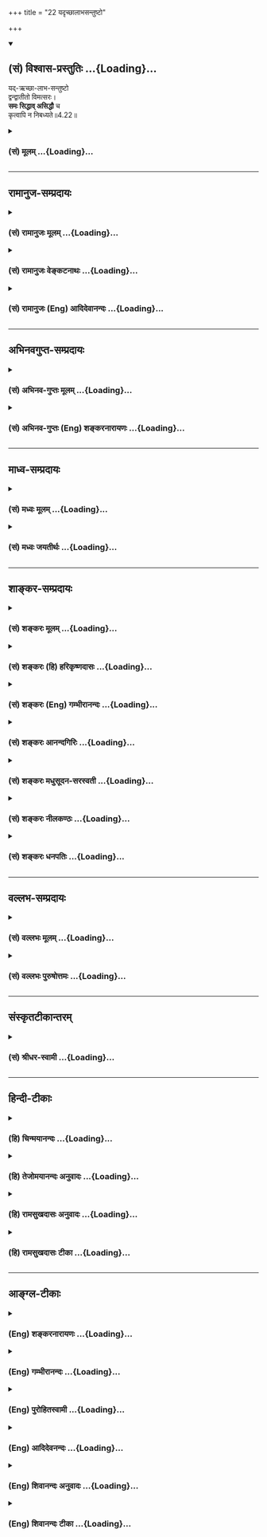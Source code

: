 +++
title = "22 यदृच्छालाभसन्तुष्टो"

+++
<div class="js_include" newlevelforh1="2" title="(सं) विश्वास-प्रस्तुतिः" unfilled url="/mahAbhAratam/shlokashaH/06-bhIShma-parva/03-bhagavad-gItA-parva/saMskRtam/vishvAsa-prastutiH/04_jnAna-yogaH_brahmArp/22_yadRchChAlAbhasan.md">
<details open><summary><h2>(सं) विश्वास-प्रस्तुतिः ...{Loading}...</h2></summary>

यद्-ऋच्छा-लाभ-सन्तुष्टो  
द्वन्द्वातीतो विमत्सरः।  
**समः सिद्धाव् असिद्धौ** च  
कृत्वापि न निबध्यते॥4.22॥
</details>
</div>
<div class="js_include collapsed" newlevelforh1="3" title="(सं) मूलम्" unfilled url="/mahAbhAratam/shlokashaH/06-bhIShma-parva/03-bhagavad-gItA-parva/saMskRtam/mUlam/04_jnAna-yogaH_brahmArp/22_yadRchChAlAbhasan.md">
<details><summary><h3>(सं) मूलम् ...{Loading}...</h3></summary>

यदृच्छालाभसन्तुष्टो द्वन्द्वातीतो विमत्सरः।  
समः सिद्धावसिद्धौ च कृत्वापि न निबध्यते।।4.22।।
</details>
</div>


_________________
## रामानुज-सम्प्रदायः
<div class="js_include collapsed" newlevelforh1="3" title="(सं) रामानुजः मूलम्" unfilled url="/mahAbhAratam/shlokashaH/06-bhIShma-parva/03-bhagavad-gItA-parva/saMskRtam/rAmAnujaH/mUlam/04_jnAna-yogaH_brahmArp/22_yadRchChAlAbhasan.md">
<details><summary><h3>(सं) रामानुजः मूलम् ...{Loading}...</h3></summary>

।।4.22।। यदृच्छोपनतशरीरधारणहेतुवस्तुसन्तुष्टः द्वन्द्वातीतः
यावत्साधनसमाप्त्यवर्जनीयशीतोष्णादिसहः **विमत्सरः**
अनिष्टोपनिपातहेतुभूतस्वकर्मनिरूपेण परेषु विगतमत्सरः **समः सिद्धौ असिद्धौ
च** युद्वादिकर्मसु जयादिसिद्ध्यसिद्ध्योः समचित्तः कर्म एव **कृत्वा अपि**
ज्ञाननिष्ठां विना अपि **न निबध्यते** न संसारं प्रतिपद्यते।

</details>
</div>
<div class="js_include collapsed" newlevelforh1="3" title="(सं) रामानुजः वेङ्कटनाथः" unfilled url="/mahAbhAratam/shlokashaH/06-bhIShma-parva/03-bhagavad-gItA-parva/saMskRtam/rAmAnujaH/venkaTanAthaH/04_jnAna-yogaH_brahmArp/22_yadRchChAlAbhasan.md">
<details><summary><h3>(सं) रामानुजः वेङ्कटनाथः ...{Loading}...</h3></summary>

  
  
।।4.22।। शारीरं कर्म कुर्वन् 4।21 इत्युक्ते
शरीरधारणार्थद्रव्यार्जनादिष्ववश्यं प्रवृत्तिः स्यात् ततश्चावर्जनीयाः
शस्त्रपातादिशीतोष्णमृदुपरुषादिस्पर्शाः तत्र च प्रवृत्तिविधातिषु क्रोधः
स्यात् विहतायां च प्रवृत्तौ मोघप्रयत्नतया सन्तापो लाभे प्रहर्षश्च
स्यातामिति कर्मयोग एवात्मदर्शनविरोधिसमस्तवैरिणामुत्थापकः प्रसज्यत इति
शङ्कानिरासाय दृष्टफलेष्वसङ्ग उच्यते यदृच्छेति श्लोकेन। तत्र
शरीरधारणाद्यर्थेषु साभिसन्धिकात्यन्तव्यापारनिवृत्तिपरं प्रथमपादं
व्याख्याति यदृच्छोपनतेति। समस्तव्यापारनिवृत्तौ विवक्षितायां
स्वयमुपनतानां निगरणादिव्यापारोऽपि निवृत्तः स्यात् अतो
व्याप्रियमाणस्यैवाभिसन्ध्यादिनिवृत्तिरिह विवक्षिता। एतेन यदा स्वयमेव
यत्किञ्चिच्छरीरधारणवस्त्वागमः तदा ततोऽतिशयितमाधुर्यादिविशिष्टेषु न
प्रवर्तितव्यमित्युपदिष्टं भवति। यावदित्यादिनामात्रास्पर्शास्तु 2।14
इत्यादि पूर्वप्रपञ्चितं स्मारितम्। अनिष्टेत्यादि यथा आतपादिहेतुषु
तपनादिषु स्वकर्मनिरूपणेन न क्रोधः यथा छत्रादिभिरातपनिवारणादिमात्रमेव
क्रियते तावदत्रापि कर्तव्यमिति भावः। युद्धादीत्यादिनासुखदुःखे समे कृत्वा
2।38सिद्ध्यसिद्ध्योः समो भूत्वा 2।48 इत्यादिकं स्मारितम्। कृत्वेत्यस्य
सामर्थ्यात्कर्मैवेत्युक्तम्। बन्धहेतौ सत्यपि न बध्यत इति विरोधव्युदासाय
अपिशब्दतात्पर्यमाह ज्ञाननिष्ठां विनेति।
कर्मयोगानुष्ठानपूर्वकस्वतन्त्रज्ञानयोगं विनाऽपीत्यर्थः। न निबध्यते
इत्यस्य कर्मणैव ज्ञाननिष्ठाफलसिद्धौ तात्पर्यमाहन संसारमिति।  
  

</details>
</div>
<div class="js_include collapsed" newlevelforh1="3" title="(सं) रामानुजः (Eng) आदिदेवानन्दः" unfilled url="/mahAbhAratam/shlokashaH/06-bhIShma-parva/03-bhagavad-gItA-parva/saMskRtam/rAmAnujaH/english/AdidevAnandaH/04_jnAna-yogaH_brahmArp/22_yadRchChAlAbhasan.md">
<details><summary><h3>(सं) रामानुजः (Eng) आदिदेवानन्दः ...{Loading}...</h3></summary>

4.22 Content with whatever chance may bring for the maintenance of the body; 'rising above the pairs of opposites' means enduring cold, heat and such other experiences until one has completed the practice of Karma Yoga; 'free from ill-will;' i.e., free from ill-will towards others,
seeing his own Karma as the cause of his adversity; 'even-minded in success and failure,' i.e., even-minded at success like victory in war,
etc., and failure therein - such a person 'is not bound,' i.e., he does not fall into Samsara, though devoted to action without any exclusive practice of Jnana Yoga.

</details>
</div>


_________________
## अभिनवगुप्त-सम्प्रदायः
<div class="js_include collapsed" newlevelforh1="3" title="(सं) अभिनव-गुप्तः मूलम्" unfilled url="/mahAbhAratam/shlokashaH/06-bhIShma-parva/03-bhagavad-gItA-parva/saMskRtam/abhinava-guptaH/mUlam/04_jnAna-yogaH_brahmArp/22_yadRchChAlAbhasan.md">
<details><summary><h3>(सं) अभिनव-गुप्तः मूलम् ...{Loading}...</h3></summary>

।।4.22।। यदृच्छेति। कृत्वापि न निबध्यते। कर्मकर्तरि प्रयोगः। स्वयमेव हि
आत्मानं बध्नाति फलवासनाकालुष्यमुपाददानः +++(N उपाददानः गृह्णानः)+++ इत्यर्थः
+++(S omits इत्यर्थः)+++। अन्यथा जडानां कर्मणां बन्धने स्वातन्त्र्यं न तथा
हृदयंगमम्।

</details>
</div>
<div class="js_include collapsed" newlevelforh1="3" title="(सं) अभिनव-गुप्तः (Eng) शङ्करनारायणः" unfilled url="/mahAbhAratam/shlokashaH/06-bhIShma-parva/03-bhagavad-gItA-parva/saMskRtam/abhinava-guptaH/english/shankaranArAyaNaH/04_jnAna-yogaH_brahmArp/22_yadRchChAlAbhasan.md">
<details><summary><h3>(सं) अभिनव-गुप्तः (Eng) शङ्करनारायणः ...{Loading}...</h3></summary>

4.22 Yadrccha-etc. He does not get bound even when he acts : Here
nibadhyate 'gets bound' is a usage of transitive verb with its object
functioning as the subject. \[Hence\] the meaning is : The Self binds
Itself by undertaking the dirt of mental impressions for fruits \[of
action\]. Otherwise \[the usage would amount to attribute\] freedom of
actions to the insentient in binding \[the Self\] - a proposition which
is not a very happy one.

</details>
</div>


_________________
## माध्व-सम्प्रदायः
<div class="js_include collapsed" newlevelforh1="3" title="(सं) मध्वः मूलम्" unfilled url="/mahAbhAratam/shlokashaH/06-bhIShma-parva/03-bhagavad-gItA-parva/saMskRtam/madhvaH/mUlam/04_jnAna-yogaH_brahmArp/22_yadRchChAlAbhasan.md">
<details><summary><h3>(सं) मध्वः मूलम् ...{Loading}...</h3></summary>

।।4.22।। यतचित्तात्मनो लक्षणमाह यदृच्छालाभेति। कथं द्वन्द्वातीतत्वं इति
आह समः सिद्धाविति।

</details>
</div>
<div class="js_include collapsed" newlevelforh1="3" title="(सं) मध्वः जयतीर्थः" unfilled url="/mahAbhAratam/shlokashaH/06-bhIShma-parva/03-bhagavad-gItA-parva/saMskRtam/madhvaH/jayatIrthaH/04_jnAna-yogaH_brahmArp/22_yadRchChAlAbhasan.md">
<details><summary><h3>(सं) मध्वः जयतीर्थः ...{Loading}...</h3></summary>

।।4.22।। कामादिवर्जने यदृच्छालाभसन्तुष्टत्वादिकमर्थात्सिद्धम्
तत्किमर्थमुच्यत इत्यत आह **यते**ति। द्वन्द्वातीत इत्युक्तमेवसमः
सिद्धावसिद्धौ च इत्यनेनोच्यत इत्यत आह **कथमि**ति किम्प्रकारकं इत्यर्थः।
इति जिज्ञासायामिति शेषः। व्याख्यानव्याख्येयत्वेन न पुनरुक्तिदोष
इत्यर्थः।

</details>
</div>


_________________
## शाङ्कर-सम्प्रदायः
<div class="js_include collapsed" newlevelforh1="3" title="(सं) शङ्करः मूलम्" unfilled url="/mahAbhAratam/shlokashaH/06-bhIShma-parva/03-bhagavad-gItA-parva/saMskRtam/shankaraH/mUlam/04_jnAna-yogaH_brahmArp/22_yadRchChAlAbhasan.md">
<details><summary><h3>(सं) शङ्करः मूलम् ...{Loading}...</h3></summary>

।।4.22)**यदृच्छालाभसंतुष्टः** अप्रार्थितोपनतो लाभो यदृच्छालाभः तेन
संतुष्टः संजातालंप्रत्ययः। **द्वन्द्वातीतः** द्वन्द्वैः शीतोष्णादिभिः
हन्यमानोऽपि अविषण्णचित्तः द्वन्द्वातीतः उच्यते। **विमत्सरः** विगतमत्सरः
निर्वैरबुद्धिः **समः** तुल्यः यदृच्छालाभस्य **सिद्धौ** **असिद्धौ च।** यः
एवंभूतो यतिः अन्नादेः शरीरस्थितिहेतोः लाभालाभयोः समः हर्षविषादवर्जितः
कर्मादौ अकर्मादिदर्शी यथाभूतात्मदर्शननिष्ठः सन् शरीरस्थितिमात्रप्रयोजने
भिक्षाटनादिकर्मणि शरीरादिनिर्वर्त्ये नैव किञ्चित् करोम्यहम् गुणा गुणेषु
वर्तन्ते (गीता 3.28) इत्येवं सदा संपरिचक्षाणः आत्मनः कर्तृत्वाभावं
पश्यन्नैव किञ्चित् भिक्षाटनादिकं कर्म करोति लोकव्यवहारसामान्यदर्शनेन तु
लौकिकैः आरोपितकर्तृत्वे भिक्षाटनादौ कर्मणि कर्ता भवति। स्वानुभवेन तु
शास्त्रप्रमाणादिजनितेन अकर्तैव। स एवं पराध्यारोपितकर्तृत्वः
शरीरस्थितिमात्रप्रयोजनं भिक्षाटनादिकं कर्म **कृत्वापि** न **निबध्यते**
बन्धहेतोः कर्मणः सहेतुकस्य ज्ञानाग्निना दग्धत्वात् इति उक्तानुवाद एव
एषः।।  
  
त्यक्त्वा कर्मफलासङ्गम् (गीता 4.20) इत्यनेन श्लोकेन यः प्रारब्धकर्मा सन्
यदा निष्क्रियब्रह्मात्मदर्शनसंपन्नः स्यात् तदा तस्य आत्मनः
कर्तृकर्मप्रयोजनाभावदर्शिनः कर्मपरित्यागे प्राप्ते कुतश्चिन्निमित्तात्
तदसंभवे सति पूर्ववत् तस्मिन् कर्मणि अभिप्रवृत्तस्य अपि नैव किञ्चित्
करोति सः इति कर्माभावः प्रदर्शितः। यस्य एवं कर्माभावो दर्शितः तस्यैव

</details>
</div>
<div class="js_include collapsed" newlevelforh1="3" title="(सं) शङ्करः (हि) हरिकृष्णदासः" unfilled url="/mahAbhAratam/shlokashaH/06-bhIShma-parva/03-bhagavad-gItA-parva/saMskRtam/shankaraH/hindI/harikRShNadAsaH/04_jnAna-yogaH_brahmArp/22_yadRchChAlAbhasan.md">
<details><summary><h3>(सं) शङ्करः (हि) हरिकृष्णदासः ...{Loading}...</h3></summary>

।।4.22।। जिसने समस्त संग्रहका त्याग कर दिया है ऐसे संन्यासीके पास
शरीरनिर्वाहके कारणरूप अन्नादिका संग्रह नहीं होता इसलिये उसको
याचनादिद्वारा शरीरनिर्वाह करनेकी योग्यता प्राप्त हुई। इसपर बिना याचना
किये बिना संकल्पके अथवा बिना इच्छा किये प्राप्त हुए इत्यादि वचनोंसे जो
शास्त्रमें संन्यासीके शरीरनिर्वाहके लिये अन्नादिकी प्राप्तिके द्वार
बतलाये गये हैं उनको प्रकट करते हुए कहते हैं जो बिना माँगे अपनेआप मिले
हुए पदार्थसे संतुष्ट है अर्थात् उसीमें जिसके मनका यह भाव हो जाता है
कियही पर्याप्त है जो द्वन्द्वोंसे अतीत है अर्थात् शीतउष्ण आदि
द्वन्द्वोंसे सताये जानेपर भी जिसके चित्तमें विषाद नहीं होता जो ईर्ष्यासे
रहित अर्थात् निर्वैरबुद्धिवाला है और जो अपनेआप प्राप्त हुए लाभकी
सिद्धिअसिद्धिमें भी सम रहता है जो ऐसा शरीरस्थितिके हेतुरूप अन्नादिके
प्राप्त होने या न होनेमें भी हर्षशोकसे रहित समदर्शी है और कर्मादिमें
अकर्मादि देखनेवाला यथार्थ आत्मदर्शननिष्ठ एवं शरीरस्थितिमात्रके लिये किये
जानेवाले और शरीरादिद्वारा होनेवाले भिक्षाटनादि कर्मोंमें भी मैं कुछ नहीं
करता गुण ही गुणोंमें बर्त रहे हैं इस प्रकार सदा देखनेवाला है वह यति
अपनेमें कर्तापनका अभाव देखनेसे अर्थात् आत्माको अकर्ता समझ लेनेसे
वास्तवमें भिक्षाटनादि कुछ भी कर्म नहीं करता है। ऐसा पुरुष लोकव्यवहारकी
साधारण दृष्टिसे तो सांसारिक पुरुषोंद्वारा आरोपित किये हुए कर्तापनके कारण
भिक्षाटनादि कर्मोंका कर्ता होता है। परंतु शास्त्रप्रमाण आदिसे उत्पन्न
अपने अनुभवसे ( वस्तुतः ) वह अकर्ता ही रहता है। इस प्रकार दूसरोंद्वारा
जिसपर कर्तापनका अध्यारोप किया गया है ऐसा वह पुरुष शरीरनिर्वाहमात्रके
लिये किये जानेवाले भिक्षाटनादि कर्मोंको करता हुआ भी नहीं बँधता क्योंकि
ज्ञानरूप अग्निद्वारा उसके ( समस्त ) बन्धनकारक कर्म हेतुसहित भस्म हो चुके
हैं। यह पहले कहे हुएका ही अनुवादमात्र है।

</details>
</div>
<div class="js_include collapsed" newlevelforh1="3" title="(सं) शङ्करः (Eng) गम्भीरानन्दः" unfilled url="/mahAbhAratam/shlokashaH/06-bhIShma-parva/03-bhagavad-gItA-parva/saMskRtam/shankaraH/english/gambhIrAnandaH/04_jnAna-yogaH_brahmArp/22_yadRchChAlAbhasan.md">
<details><summary><h3>(सं) शङ्करः (Eng) गम्भीरानन्दः ...{Loading}...</h3></summary>

4.22 Yadrccha-labha-santustah, remaining satisfied with what comes
unasked for-yadrccha-labha means coming to possess something without
having prayed for it; feeling contented with that-.
Dvandva-atitah,having transcended the dualities-one is said to be beyond
dualities when his mind is not distressed even when afflicted by such
opposites as heat and cold, etc.-. Vimatsarah, being free from spite,
from the idea of enmity; and samah, eipoised; siddhau ca asiddhau, is
success and failure, with regard to things that come unasked for-. The
monk who is such, who is eipoised, not delighted or sorrowful in getting
or not getting food etc. for the sustenance of the body, who sees
inaction etc. in action etc., who is ever poised in the realization of
the Self as It is, who, with regard to the activities accomplished by
the body etc. in the course of going about for alms etc. for the bare
maintenance of the body, is ever clearly conscious of the fact, 'I
certainly do not anything; the organs act on the objects of the organs'
(see 5.8; 3.28), he, realizing the absence of agentship in the Self,
certainly does not do any actions like going about for alms etc. But
when, abserving similarly with common human behaviour, agentship is
attributed to him by ordinary poeple, then he (apparently) becomes an
agent with regard to such actions as moving about for alms etc. However,
from the standpoint of his own realization which has arisen from the
valid means of knowledge presented in the scriptures, he is surely not
an agent. He, to whom is thus ascribed agentship by others, na
nibadhyate, is not bound; api, even; krtva, by performing such actions
as moving about for alms merely for the maintenance of the body, because
action which is a source of bondage has been burnt away along with its
cause by the fire of wisdom. Thus, this is only a restatement of what
has been said earilier. When a person who has already started works
becomes endowed with the realization of the identity of the Self with
the actionless Brahman, then it follows that in the case of that man,
who has experienced the absence of agentship, actions and purposes in
the Self, actions become relinished. But if this becomes impossible for
some reason and he continues to be engaged in those acitons as before,
still he certainly does not do anything. This absence of action has been
shown in the verse, 'Having given up attachment to the results of
action৷৷.' (20). Of that very person with regard to whom has been shown
the absence of aciton-

</details>
</div>
<div class="js_include collapsed" newlevelforh1="3" title="(सं) शङ्करः आनन्दगिरिः" unfilled url="/mahAbhAratam/shlokashaH/06-bhIShma-parva/03-bhagavad-gItA-parva/saMskRtam/shankaraH/AnandagiriH/04_jnAna-yogaH_brahmArp/22_yadRchChAlAbhasan.md">
<details><summary><h3>(सं) शङ्करः आनन्दगिरिः ...{Loading}...</h3></summary>

।।4.22।। पूर्वश्लोकेन संगतिं दर्शयन्नुत्तरश्लोकमुत्थापयति **त्यक्तेति।**
अन्नादेरित्यादिशब्देन पादुकाच्छादनादि गृह्यते याचनादिनेत्यादिपदेन
सेवाकृष्याद्युपादीयते भिक्षाटनार्थमुद्योगात्प्राक्काले केनापि योग्येन
निवेदितं भैक्ष्यमयाचितमभिशस्तं पतितं च वर्जयित्वा संकल्पमन्तरेण पञ्चभ्यः
सप्तभ्यो वा गृहेभ्यः समानीतं भैक्ष्यमसंक्लृप्तसिद्धमन्नं भक्तजनैः
स्वसमीपमुपानीतमुपपन्नं यदृच्छया। स्वकीयप्रयत्नव्यतिरेकेणेति यावत्।
आदिशब्देनमाधूकरमसंक्लृप्तं प्राक्प्रणीतमयाचितम्। तत्तत्कालोपपन्नं च
भैक्ष्यं पञ्चविधं स्मृतम् इत्यादि गृह्यते। आविष्कुर्वन्निदं वाक्यमाहेति
योजनीयम्। परोत्कर्षामर्षपूर्विका स्वस्योत्कर्षाभिवाञ्छा विगता यस्मादिति
व्युत्पत्तिमाश्रित्य विवक्षितमर्थमाह **निर्वैरेति।** संक्षेपतो
दर्शितमर्थं विशदयति **य एवंभूत इति।** तथापि प्रकृतस्य यतेर्भिक्षाटनादौ
कर्तृत्वं प्रतिभाति तदभावे भिक्षाटनाद्यभावेन
जीवनाभावप्रसङ्गादित्याशङ्क्याह **लोकेति।** लौकिकैरविवेकिभिः सह
व्यवहारस्य स्नानाचमनभोजनादिलक्षणस्य विदुषापि सामान्येन दर्शनात्तदनुसारेण
लौकिकैरध्यारोपितकर्तृत्वभोक्तृत्वाद्विद्वानपि लोकदृष्ट्या भिक्षाटनादौ
कर्तृत्वमनुभवतीत्यर्थः। कथं तर्हि तस्याकर्तृत्वं तत्राह
**स्वानुभवेनेति।** यदृच्छेत्यादिपादत्रयं व्याख्याय
कृत्वापीत्यादिचतुर्थपादं व्याचष्टे **स** **एवमिति।** भिक्षाटनादिना
प्रातिभासिकेन कर्मणा विदुषो बद्धत्वाभावेऽपि कर्मान्तरेण निबद्धत्वं
भविष्यतीत्याशङ्क्याह **बन्धेति।** ज्ञानाग्निदग्धत्वादित्येवं शारीरं
केवलमित्यादावुक्तस्यायमनुवाद इति योजना। यथोक्तस्य कर्मणो युक्त्या
महाविरोधाभ्युपगमसूचनार्थोऽपिशब्दः।

</details>
</div>
<div class="js_include collapsed" newlevelforh1="3" title="(सं) शङ्करः मधुसूदन-सरस्वती" unfilled url="/mahAbhAratam/shlokashaH/06-bhIShma-parva/03-bhagavad-gItA-parva/saMskRtam/shankaraH/madhusUdana-sarasvatI/04_jnAna-yogaH_brahmArp/22_yadRchChAlAbhasan.md">
<details><summary><h3>(सं) शङ्करः मधुसूदन-सरस्वती ...{Loading}...</h3></summary>

।।4.22।। त्यक्तसर्वपरिग्रहस्य यतेः शरीरस्थितिमात्रप्रयोजनं
कर्माभ्यनुज्ञातं
तत्रान्नाच्छादनादिव्यतिरेकेणशरीरस्थितेरसंभवाद्याञ्चादिनापि
स्वप्रयत्नेनान्नादिकं संपाद्यमिति प्राप्ते नियमायाह
शास्त्राननुमतप्रयत्नव्यतिरेको यदृच्छा तयैव यो लाभोऽन्नाच्छादनादेः
शास्त्रानुमतस्य स यदृच्छालाभस्तेन संतुष्टस्तदधिकतृष्णारहितः। तथाच
शास्त्रंभैक्षं चरेत् इति प्रकृत्यअयाचितसंक्लृप्तमुपपन्नं यदृच्छया इति
याञ्चासंकल्पादिप्रयत्नं वारयति। मनुरपिनचोत्पातनिमित्ताभ्यां न
नक्षत्राङ्गविद्यया। नानुशासनवादाभ्यां भिक्षां लिप्सेत कर्हिचित्।। इति।
यतयो भिक्षार्थं ग्रामं विशन्तीत्यादिशास्त्रानुमतस्तु प्रयत्नः कर्तव्य
एव। एवं लब्धव्यमपि शास्त्रनियतमेवकौपीनयुगलं वासः कन्थां शीतनिवारिणीम्।
पादुके चापि गृह्णीयात्कुर्यान्नान्यस्य संग्रहम्।। इत्यादि। एवमन्यदपि
विधिनिषेधरूपं शास्त्रमूह्यम्। ननु स्वप्रयत्नमन्तरेणालाभे
शीतोष्णादिपीडितः कथं जीवेदतआह द्वन्द्वातीतः द्वन्द्वानि
क्षुत्पिपासाशीतोष्णवर्षादीनि अतीतोऽतिक्रान्तः समाधिदशायां
तेषामस्फुरणात्। व्युत्थानदशायां स्फुरणेऽपि
परमानन्दाद्वितीयाकर्त्रभोक्त्रात्मप्रत्ययेन बाधात्
तैऽर्द्वन्द्वैरुपहन्यमानोऽप्यक्षुभितचित्तः। अतएव परस्य लाभे स्वस्यालाभे
च विमत्सरः। परोत्कर्षासहनपूर्विका स्वोत्कर्षवाञ्छा
मत्सरस्तद्रहितोऽद्वितीयात्मदर्शनेन निर्वैरबुद्धिः। अतएव समस्तुल्यो
यदृच्छालाभस्य सिद्धावसिद्धौ च सिद्धौ न हृष्टः नाप्यसिद्धौ विषण्णः स
स्वानुभवेनाकर्तैव परैरारोपितकर्तृत्वः शरीरस्थितिमात्रप्रयोजनं
भिक्षाटनादिरूपं कर्म कृत्वापि न निबध्यते बन्धहेतोः सहेतुकस्य कर्मणो
ज्ञानाग्निना दग्धत्वादिति पूर्वोक्तानुवादः।

</details>
</div>
<div class="js_include collapsed" newlevelforh1="3" title="(सं) शङ्करः नीलकण्ठः" unfilled url="/mahAbhAratam/shlokashaH/06-bhIShma-parva/03-bhagavad-gItA-parva/saMskRtam/shankaraH/nIlakaNThaH/04_jnAna-yogaH_brahmArp/22_yadRchChAlAbhasan.md">
<details><summary><h3>(सं) शङ्करः नीलकण्ठः ...{Loading}...</h3></summary>

।।4.22।। ननु सपरिग्रहः कुटुम्बभरणव्यग्रतया कथं
वित्तव्ययायाससाध्यान्यग्निहोत्रादीन्यनुतिष्ठेदित्याशङ्क्याह
**यदृच्छेति।** यदृच्छया अप्रार्थितोपनतो लाभो यदृच्छालाभस्तेन संतुष्टः।
तथाहि ऋतामृताभ्यां जीवनं ब्राह्मणस्य विधाय व्याख्यातंऋतमुञ्छशिलं
प्रोक्तममृतं स्यादयाचितम् इति। द्वन्द्वातीतो बहुलाभेऽलाभे वा
सुखदुःखाद्यतीतः। विमत्सरः परस्य लाभं दृष्ट्वा संतापहीनः। समो
यदृच्छालाभेनैवेष्टिपशुचातुर्मास्यादेर्नित्यकर्मणः सिद्धावसिद्धौ वा समो
निर्विकार एवंभूत इष्ट्यादीनि कृत्वापि तत्फलेन स्वर्गादिना न निबध्यते।
अपिशब्दात्तज्जेन प्रत्यवायेन न निबध्यते। बन्धहेतोः
कर्मणस्तत्त्वज्ञानेनैव दाहात्। तथा च
स्मृतिःन्यायागतधनस्तत्त्वज्ञाननिष्ठोऽतिथिप्रियः। श्राद्धकृत्सत्यवादी च
गृहस्थोऽपि विमुच्यते। इति। भाष्ये त्वयं श्लोकः संन्यासिपरत्वेनैव
व्याख्यातः।

</details>
</div>
<div class="js_include collapsed" newlevelforh1="3" title="(सं) शङ्करः धनपतिः" unfilled url="/mahAbhAratam/shlokashaH/06-bhIShma-parva/03-bhagavad-gItA-parva/saMskRtam/shankaraH/dhanapatiH/04_jnAna-yogaH_brahmArp/22_yadRchChAlAbhasan.md">
<details><summary><h3>(सं) शङ्करः धनपतिः ...{Loading}...</h3></summary>

।।4.22।। ननु त्यक्तसर्वपरिग्रहस्य यतेः अन्नादेः शरीरस्थितिहेतोः
परिग्रहाभावात् याचनादिना शरीरस्थितिः
कर्तव्येत्याशङ्क्यअयाचितमसंक्लृप्तमुपपन्नं यदृच्छया इति
वचनानुरोधेनोत्तरमाह **यदृच्छेति।** अप्रार्थितोऽप्रयत्नो लाभो यदृच्छालाभः
तेन संतुष्टः संजातालंप्रत्ययः। द्वन्द्वैः शीतोष्णादिभिः
स्वप्रयत्नमन्तरेण वस्त्राद्यलाभे पीड्यमानोऽप्यखिन्नचित्तः द्वन्द्वातीतः
अतएव परस्य कौपीनाच्छादनलाभेन परोत्कर्षासहनरुपमंत्सरशून्यः। निर्वैर
इत्यर्थः। समस्तुल्यो यदृच्छालाभस्य सिद्धावसिद्धौ च हर्षविषादरहित
इत्यर्थः। यतयो भिक्षार्थं ग्रामं प्रविशन्तिविधूमे सन्नमुसले व्यङ्गारे
भुक्तवज्जने। अतीत पात्रसंचारे भिक्षां लिप्सेत वै मुनिः। कौपीनयुगुलं वासः
कन्थां शीतनिवारिणीम्। पादुके चापि गृह्णीयात्कुर्यान्नान्यस्य संग्रहम्।।
इत्यादिशास्त्राल्लोकदृष्ट्या भिक्षाटनादिकं शरीरस्थितिमात्रप्रयोजनं कर्म
कृत्वापि कर्मादावकर्मादिदर्शी यथा भूतात्मज्ञाननिष्ठः कृत्वापि न निबध्यते
बन्धहेतोः सहेतुकस्य कर्मणः ज्ञानाग्निना दग्धत्वादित्युक्तानुवादः।
यत्त्वन्ये ननु सपरिग्रहः कुटुम्बभरणव्यग्रचित्ततया कथं
व्ययायासमाध्याग्निहोत्रादीन्यनुतिष्ठेदित्याशङ्क्याह। यदृच्छालाभसंतुष्टः
द्वन्द्वातीतो बहुलाभेऽलाभे वा सुखदुःखाद्यतीतः परस्य लाभं दृष्टवा
संतापहीनः समः यदृच्छालाभेनैव इष्टिपशुचातुर्मास्यादेर्नित्यात्कर्मणः
सिद्धावसिद्धौ च समः निर्विकारः एवंभूत इष्ट्यादीनि कृत्वापि तन्मूलेन
स्वर्गादिना न निबध्यते। अपिशब्दात्तज्जेन प्रत्यवायेन न निबध्यते।
बन्धहेतोः कर्मणस्तत्त्वज्ञानेनैव दाहात्। तथाच
स्मृतिःन्यायागतधनस्तत्त्वज्ञाननिष्ठोऽतिथिप्रियः। श्राद्धकृत्सत्यवादी च
गृहस्थोऽपि विमुच्यते।। इति व्याचख्युः तदसंगतम्। उक्तरीत्या
त्यक्तसर्वपरिग्रहस्य यतेः पूर्वश्लोकेन
वर्णनौचित्येनैवमुत्थापनस्यानौचित्यात्। शङ्कानुरुपस्य
श्लोकाक्षरैरुत्तरस्याप्रतीतेश्च। तस्मादनेन श्लोकेन परिग्रहरहितस्यैव
वर्णनं न्याय्यमिति दिक्।

</details>
</div>


_________________
## वल्लभ-सम्प्रदायः
<div class="js_include collapsed" newlevelforh1="3" title="(सं) वल्लभः मूलम्" unfilled url="/mahAbhAratam/shlokashaH/06-bhIShma-parva/03-bhagavad-gItA-parva/saMskRtam/vallabhaH/mUlam/04_jnAna-yogaH_brahmArp/22_yadRchChAlAbhasan.md">
<details><summary><h3>(सं) वल्लभः मूलम् ...{Loading}...</h3></summary>

।।4.22।। यतः यदृच्छेति। सिद्धावसिद्धौ च सम इति पूर्वोक्तसाङ्ख्ययोगार्थः
प्रदर्शितः न निबद्ध्यत इति अकर्मत्वं सूचितम्।

</details>
</div>
<div class="js_include collapsed" newlevelforh1="3" title="(सं) वल्लभः पुरुषोत्तमः" unfilled url="/mahAbhAratam/shlokashaH/06-bhIShma-parva/03-bhagavad-gItA-parva/saMskRtam/vallabhaH/puruShottamaH/04_jnAna-yogaH_brahmArp/22_yadRchChAlAbhasan.md">
<details><summary><h3>(सं) वल्लभः पुरुषोत्तमः ...{Loading}...</h3></summary>

  
  
।।4.22।। अथ उत्कृष्टज्ञानेऽपि फलेच्छारहितं कर्म न बन्धकमित्याह यदृच्छेति।
यदृच्छालाभसन्तुष्टः भगवदिच्छालाभसन्तुष्ट द्वन्द्वातीतः सुखदुःखसमः
विमत्सरः दुष्टवचनजक्षोभादिरहितः सिद्धौ यथोक्तकर्मसिद्धौ
फलोन्मुखत्वादानन्दरहितः च पुनः असिद्धौ फलोन्मुखत्वाद्दुःखरहितः समः कर्म
कृत्वाऽपि तेन कर्मणा न निबद्ध्यते।  
  

</details>
</div>


_________________
## संस्कृतटीकान्तरम्
<div class="js_include collapsed" newlevelforh1="3" title="(सं) श्रीधर-स्वामी" unfilled url="/mahAbhAratam/shlokashaH/06-bhIShma-parva/03-bhagavad-gItA-parva/saMskRtam/shrIdhara-svAmI/04_jnAna-yogaH_brahmArp/22_yadRchChAlAbhasan.md">
<details><summary><h3>(सं) श्रीधर-स्वामी ...{Loading}...</h3></summary>

।।4.22।। किंच **यदृच्छेति।** अप्रार्थितोपस्थितो लाभो यदृच्छालाभः। तेन
संतुष्टः। द्वन्द्वानि शीतोष्णादीन्यतीतोऽतिक्रान्तः। तत्सहनशील इत्यर्थः।
विमत्सरो निर्वैरः। यदृच्छालाभस्यापि सिद्धावसिद्धौ च समो हर्षविषादरहितः।
य एवंभूतः स पूर्वोत्तरभूमिकयोर्यथायथं विहितं स्वाभाविकं वा कर्म कृत्वापि
न बन्धं प्राप्नोति।

</details>
</div>


_________________
## हिन्दी-टीकाः
<div class="js_include collapsed" newlevelforh1="3" title="(हि) चिन्मयानन्दः" unfilled url="/mahAbhAratam/shlokashaH/06-bhIShma-parva/03-bhagavad-gItA-parva/hindI/chinmayAnandaH/04_jnAna-yogaH_brahmArp/22_yadRchChAlAbhasan.md">
<details><summary><h3>(हि) चिन्मयानन्दः ...{Loading}...</h3></summary>

।।4.22।। अहंकार से परे आत्मस्वरूप में स्थित पुरुष इच्छा तथा फलासक्ति से
प्रेरित होकर कर्म नहीं करता। कर्मों को करने से प्राप्त फल से ही वह
सन्तुष्ट रहता है। अहंकाररहित अवस्था का अर्थ है अन्तकरण पर पूर्ण संयम।
स्वभाविक ही शीतउष्ण सिद्धिअसिद्धि सुखदुख इत्यादि द्वन्द्वात्मक अनुभव उसे
व्यथित नहीं कर सकते क्योंकि वे सब मन की बाह्यजगत् के साथ होने वाली
प्रतिक्रियायें मात्र हैं। मन के प्रभावहीन होने पर बुद्धि अपने पूर्वाग्रह
ईर्ष्या और मत्सर आदि से ज्ञानी पुरुष को प्रभावित नहीं कर सकती। सामान्यत
सिद्धि में हमें हर्षातिरेक और असिद्धि में अत्यन्त विषाद होता है। परन्तु
जब अविद्याजनित अहंकार पूर्णरूप से दैवी स्वरूप को प्राप्त हो जाता है तब
वह पुरुष सफलता और असफलता में समान भाव से स्थित रहता है। ऐसा ज्ञानी पुरुष
कर्म करके भी कर्मफलों से नहीं बंधता। जब आत्मज्ञानी पुरुष हमारे मध्य रहता
हुआ कर्म करता है तब उसका व्यवहार सामान्य जनों के समान ही प्रतीत होता है
तथापि उसके कर्मों में एक विशेष शक्ति और प्रभाव दिखाई पड़ता है जो उसे
कर्मक्षेत्र में सामान्य से कहीं अधिक सफलता प्रदान करता है। श्रीकृष्ण के
कथनानुसार ऐसे पुरुष को कर्मों का बंधन नहीं होता। सामान्य जनों को ज्ञानी
पुरुष की इस उपलब्धि को समझने में कठिनाई होती है। जिस दैवी प्रेरणा एवं
भावना से ज्ञानी पुरुष जगत् में कर्म करता है उसका वर्णन भगवान् अगले
श्लोकों में करते हैं

</details>
</div>
<div class="js_include collapsed" newlevelforh1="3" title="(हि) तेजोमयानन्दः अनुवादः" unfilled url="/mahAbhAratam/shlokashaH/06-bhIShma-parva/03-bhagavad-gItA-parva/hindI/tejomayAnandaH/anuvAdaH/04_jnAna-yogaH_brahmArp/22_yadRchChAlAbhasan.md">
<details><summary><h3>(हि) तेजोमयानन्दः अनुवादः ...{Loading}...</h3></summary>

।।4.22।। यदृच्छया (अपने आप) जो कुछ प्राप्त हो उसमें ही सन्तुष्ट रहने
वाला, द्वन्द्वों से अतीत तथा मत्सर से रहित, सिद्धि व असिद्धि में समभाव
वाला पुरुष कर्म करके भी नहीं बन्धता है।।

</details>
</div>
<div class="js_include collapsed" newlevelforh1="3" title="(हि) रामसुखदासः अनुवादः" unfilled url="/mahAbhAratam/shlokashaH/06-bhIShma-parva/03-bhagavad-gItA-parva/hindI/rAmasukhadAsaH/anuvAdaH/04_jnAna-yogaH_brahmArp/22_yadRchChAlAbhasan.md">
<details><summary><h3>(हि) रामसुखदासः अनुवादः ...{Loading}...</h3></summary>

।।4.22।। जो (कर्मयोगी) फल की इच्छा के बिना, अपने-आप जो कुछ मिल जाय,
उसमें सन्तुष्ट रहता है और जो ईर्ष्यासे रहित, द्वन्द्वोंसे अतीत तथा
सिद्धि और असिद्धिमें सम है, वह कर्म करते हुए भी उससे नहीं बँधता।

</details>
</div>
<div class="js_include collapsed" newlevelforh1="3" title="(हि) रामसुखदासः टीका" unfilled url="/mahAbhAratam/shlokashaH/06-bhIShma-parva/03-bhagavad-gItA-parva/hindI/rAmasukhadAsaH/TIkA/04_jnAna-yogaH_brahmArp/22_yadRchChAlAbhasan.md">
<details><summary><h3>(हि) रामसुखदासः टीका ...{Loading}...</h3></summary>

4.22।।***व्याख्या--*'यदृच्छालाभसंतुष्टः'--**कर्मयोगी निष्कामभावपूर्वक
साङ्गोपाङ्ग रीतिसे सम्पूर्ण कर्तव्य-कर्म करता है। फल-प्राप्तिका उद्देश्य
न रखकर कर्म करनेपर फलके रूपमें उसे अनुकूलता या प्रतिकूलता, लाभ या हानि,
मान या अपमान, स्तुति या निन्दा आदि जो कुछ मिलता है, उससे उसके
अन्तःकरणमें कोई असन्तोष पैदा नहीं होता। जैसे, वह व्यापार करता है तो उसे
व्यापारमें लाभ हो अथवा हानि उसके अन्तःकरणपर उसका कोई असर नहीं पड़ता। वह
हरेक परिस्थितिमें समानरूपसे सन्तुष्ट रहता है; क्योंकि उसके मनमें फलकी
इच्छा नहीं होती। तात्पर्य यह है कि व्यापारमें उसे लाभ-हानिका ज्ञान तो
होता है तथा वह उसके अनुसार यथोचित चेष्टा भी करता है, पर परिणाममें वह
सुखी-दुःखी नहीं होता। यदि साधकके अन्तःकरणपर अनुकूलता-प्रतिकूलताका थोड़ा
असर पड़ भी जाय, तो भी उसे घबराना नहीं चाहिये; क्योंकि साधकके अन्तःकरणमें
वह प्रभाव स्थायी नहीं रहता, शीघ्र मिट जाता है। उपर्युक्त पदोंमें आया
'लाभ' शब्द प्राप्तिके अर्थमें है, जिसके अनुसार केवल लाभ या अनुकूलताका
मिलना ही 'लाभ' नहीं है, प्रत्युत लाभ-हानि, अनुकूलता-प्रतिकूलता आदि जो
कुछ प्राप्त हो जाय, वह सब 'लाभ' ही है।  
  
**'विमत्सरः'--**कर्मयोगी सम्पूर्ण प्राणियोंके साथ अपनी एकता मानता
है--**'सर्वभूतात्मभूतात्मा'** (गीता 5। 7)। इसलिये उसका किसी भी प्राणीसे
किञ्चिन्मात्र भी ईर्ष्याका भाव नहीं रहता।**'विमत्सरः'** पद अलगसे देनेका
भाव यह है कि अपनेमें किसी प्राणीके प्रति किञ्चिन्मात्र भी ईर्ष्याका भाव
न आ जाय, इस विषयमें कर्मयोगी बहुत सावधान रहता है। कारण कि कर्मयोगीकी
सम्पूर्ण क्रियाएँ प्राणिमात्रके हितके लिये ही होती हैं; अतः यदि उसमें
किञ्चिन्मात्र भी ईर्ष्याका भाव होगा, तो उसकी सम्पूर्ण क्रियाएँ दूसरोंके
हितके लिये नहीं हो सकेंगी।

</details>
</div>


_________________
## आङ्ग्ल-टीकाः
<div class="js_include collapsed" newlevelforh1="3" title="(Eng) शङ्करनारायणः" unfilled url="/mahAbhAratam/shlokashaH/06-bhIShma-parva/03-bhagavad-gItA-parva/english/shankaranArAyaNaH/04_jnAna-yogaH_brahmArp/22_yadRchChAlAbhasan.md">
<details><summary><h3>(Eng) शङ्करनारायणः ...{Loading}...</h3></summary>

4.22. Remaining contended wiht the gain brought by chance, transcending the dualities (pairs of opposites), entertaining no jealously, and remaning eal in success and in failure, he does not get bound, even when he acts.

</details>
</div>
<div class="js_include collapsed" newlevelforh1="3" title="(Eng) गम्भीरानन्दः" unfilled url="/mahAbhAratam/shlokashaH/06-bhIShma-parva/03-bhagavad-gItA-parva/english/gambhIrAnandaH/04_jnAna-yogaH_brahmArp/22_yadRchChAlAbhasan.md">
<details><summary><h3>(Eng) गम्भीरानन्दः ...{Loading}...</h3></summary>

4.22 Remaining satisfied with what comes unasked for, having transcended the dualities, being free from spite, and eipoised under success and failure, he is not bound even by performing actions.

</details>
</div>
<div class="js_include collapsed" newlevelforh1="3" title="(Eng) पुरोहितस्वामी" unfilled url="/mahAbhAratam/shlokashaH/06-bhIShma-parva/03-bhagavad-gItA-parva/english/purohitasvAmI/04_jnAna-yogaH_brahmArp/22_yadRchChAlAbhasan.md">
<details><summary><h3>(Eng) पुरोहितस्वामी ...{Loading}...</h3></summary>

4.22 Content with what comes to him without effort of his own, mounting above the pairs of opposites, free from envy, his mind balanced both in success and failure; though he acts, yet the consequences do not bind him.

</details>
</div>
<div class="js_include collapsed" newlevelforh1="3" title="(Eng) आदिदेवनन्दः" unfilled url="/mahAbhAratam/shlokashaH/06-bhIShma-parva/03-bhagavad-gItA-parva/english/AdidevanandaH/04_jnAna-yogaH_brahmArp/22_yadRchChAlAbhasan.md">
<details><summary><h3>(Eng) आदिदेवनन्दः ...{Loading}...</h3></summary>

4.22 Content with what chance may bring, rising above the pairs of opposites, free from ill-will, even-minded in success and failure,
though he acts, he is not bound.

</details>
</div>
<div class="js_include collapsed" newlevelforh1="3" title="(Eng) शिवानन्दः अनुवादः" unfilled url="/mahAbhAratam/shlokashaH/06-bhIShma-parva/03-bhagavad-gItA-parva/english/shivAnandaH/anuvAdaH/04_jnAna-yogaH_brahmArp/22_yadRchChAlAbhasan.md">
<details><summary><h3>(Eng) शिवानन्दः अनुवादः ...{Loading}...</h3></summary>

4.22 Content with what comes to him without effort, free from the pairs of opposites and envy, even-minded in success and failure, though acting, he is not bound.

</details>
</div>
<div class="js_include collapsed" newlevelforh1="3" title="(Eng) शिवानन्दः टीका" unfilled url="/mahAbhAratam/shlokashaH/06-bhIShma-parva/03-bhagavad-gItA-parva/english/shivAnandaH/TIkA/04_jnAna-yogaH_brahmArp/22_yadRchChAlAbhasan.md">
<details><summary><h3>(Eng) शिवानन्दः टीका ...{Loading}...</h3></summary>

4.22 यदृच्छालाभसन्तुष्टः content with what comes to him without effort;
द्वन्द्वातीतः free from the pairs of,opposites; विमत्सरः free from envy;
समः evenminded; सिद्धौ in success; असिद्धौ in failure; च and; कृत्वा
acting; अपि even; न not; निबध्यते is bound.Commentary The sage is ite satisfied with what comes to him by chance. In verses IV. 18; 19; 20;
22; 22 and 23 there is only a reiteration of the results of the knowledge of the Self which is beyond action. The sage who identifies himself with the actionless Self is not bound as action and its cause which bind one to the round of birth and death have been burnt in the fire of the knowledge of the Self or BrahmaJnana. Just as a seed burnt in the fire cannot germinate; so also the Karmas or actions burnt by the fire of knowledge of the Self cannot produce future birth.Ordinary people think that the sage is also a doer of actions; an agent; active and therefore bound; when they see him doing actions. This is a mistake.
From his own point of view and; in truth; he is not an agent at all. He really does no action at all. He feels and says; I do nothing at all.
Nature does or the three alities of Nature do everything.He is not affected by heat and cold; pleasure and pain; success and failure; as he always has a balanced state of mind. He is not attached even to the things which are necessary for the bare maintenance of his body. He experiences neither pleasure nor pain; whether or not he obtains food and the other things which are reired for the maintenance of his body.
The reason is that he is resting in his essential nature as ExistenceKnowledgeBliss Absolute (SatchidanandaSvarupa) he is swimming in the ocean of bliss. So he does not care for his body and its needs.

</details>
</div>
